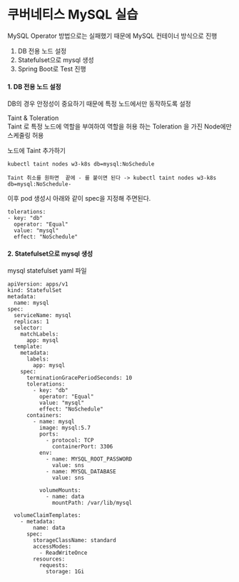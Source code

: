 쿠버네티스 MySQL 실습
======
MySQL Operator 방법으로는 실패했기 때문에 MySQL 컨테이너 방식으로 진행

1. DB 전용 노드 설정
2. Statefulset으로 mysql 생성
3. Spring Boot로 Test 진행

#### 1. DB 전용 노드 설정
DB의 경우 안정성이 중요하기 때문에 특정 노드에서만 동작하도록 설정

Taint & Toleration  
Taint 로 특정 노드에 역할을 부여하여 역할을 허용 하는 Toleration 을 가진 Node에만 스케줄링 허용

노드에 Taint 추가하기
```
kubectl taint nodes w3-k8s db=mysql:NoSchedule

Taint 취소를 원하면  끝에 - 를 붙이면 된다 -> kubectl taint nodes w3-k8s db=mysql:NoSchedule-
```

이후 pod 생성시 아래와 같이 spec을 지정해 주면된다.

```
tolerations:
- key: "db"
  operator: "Equal"
  value: "mysql"
  effect: "NoSchedule"
```

#### 2. Statefulset으로 mysql 생성


mysql statefulset yaml 파일
```
apiVersion: apps/v1
kind: StatefulSet
metadata:
  name: mysql
spec:
  serviceName: mysql
  replicas: 1
  selector:
    matchLabels:
      app: mysql
  template:
    metadata:
      labels:
        app: mysql
    spec:
      terminationGracePeriodSeconds: 10
      tolerations:
        - key: "db"
          operator: "Equal"
          value: "mysql"
          effect: "NoSchedule"
      containers:
        - name: mysql
          image: mysql:5.7
          ports:
            - protocol: TCP
              containerPort: 3306
          env:
            - name: MYSQL_ROOT_PASSWORD
              value: sns
            - name: MYSQL_DATABASE
              value: sns
          
          volumeMounts:
            - name: data
              mountPath: /var/lib/mysql
  
  volumeClaimTemplates:
    - metadata:
        name: data
      spec:
        storageClassName: standard
        accessModes:
          - ReadWriteOnce
        resources:
          requests:
            storage: 1Gi
```
